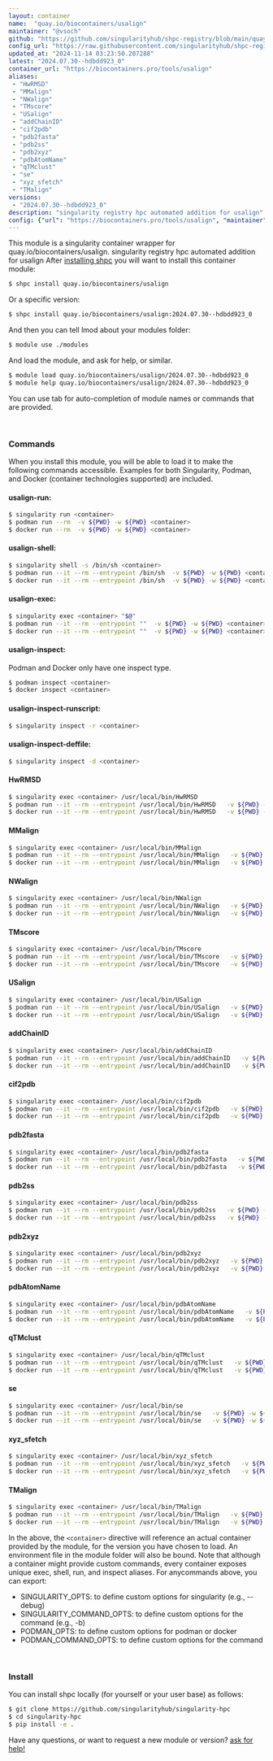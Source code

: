 ```yaml
---
layout: container
name:  "quay.io/biocontainers/usalign"
maintainer: "@vsoch"
github: "https://github.com/singularityhub/shpc-registry/blob/main/quay.io/biocontainers/usalign/container.yaml"
config_url: "https://raw.githubusercontent.com/singularityhub/shpc-registry/main/quay.io/biocontainers/usalign/container.yaml"
updated_at: "2024-11-14 03:23:50.207288"
latest: "2024.07.30--hdbdd923_0"
container_url: "https://biocontainers.pro/tools/usalign"
aliases:
 - "HwRMSD"
 - "MMalign"
 - "NWalign"
 - "TMscore"
 - "USalign"
 - "addChainID"
 - "cif2pdb"
 - "pdb2fasta"
 - "pdb2ss"
 - "pdb2xyz"
 - "pdbAtomName"
 - "qTMclust"
 - "se"
 - "xyz_sfetch"
 - "TMalign"
versions:
 - "2024.07.30--hdbdd923_0"
description: "singularity registry hpc automated addition for usalign"
config: {"url": "https://biocontainers.pro/tools/usalign", "maintainer": "@vsoch", "description": "singularity registry hpc automated addition for usalign", "latest": {"2024.07.30--hdbdd923_0": "sha256:90044c7a56a01255d5ae2ef66833ff28c3916acff2ddbfe3c8ae02b8af6787f9"}, "tags": {"2024.07.30--hdbdd923_0": "sha256:90044c7a56a01255d5ae2ef66833ff28c3916acff2ddbfe3c8ae02b8af6787f9"}, "docker": "quay.io/biocontainers/usalign", "aliases": {"HwRMSD": "/usr/local/bin/HwRMSD", "MMalign": "/usr/local/bin/MMalign", "NWalign": "/usr/local/bin/NWalign", "TMscore": "/usr/local/bin/TMscore", "USalign": "/usr/local/bin/USalign", "addChainID": "/usr/local/bin/addChainID", "cif2pdb": "/usr/local/bin/cif2pdb", "pdb2fasta": "/usr/local/bin/pdb2fasta", "pdb2ss": "/usr/local/bin/pdb2ss", "pdb2xyz": "/usr/local/bin/pdb2xyz", "pdbAtomName": "/usr/local/bin/pdbAtomName", "qTMclust": "/usr/local/bin/qTMclust", "se": "/usr/local/bin/se", "xyz_sfetch": "/usr/local/bin/xyz_sfetch", "TMalign": "/usr/local/bin/TMalign"}}
---
```


This module is a singularity container wrapper for quay.io/biocontainers/usalign.
singularity registry hpc automated addition for usalign
After [installing shpc](#install) you will want to install this container module:


```bash
$ shpc install quay.io/biocontainers/usalign
```

Or a specific version:

```bash
$ shpc install quay.io/biocontainers/usalign:2024.07.30--hdbdd923_0
```

And then you can tell lmod about your modules folder:

```bash
$ module use ./modules
```

And load the module, and ask for help, or similar.

```bash
$ module load quay.io/biocontainers/usalign/2024.07.30--hdbdd923_0
$ module help quay.io/biocontainers/usalign/2024.07.30--hdbdd923_0
```

You can use tab for auto-completion of module names or commands that are provided.

<br>

### Commands

When you install this module, you will be able to load it to make the following commands accessible.
Examples for both Singularity, Podman, and Docker (container technologies supported) are included.

#### usalign-run:

```bash
$ singularity run <container>
$ podman run --rm  -v ${PWD} -w ${PWD} <container>
$ docker run --rm  -v ${PWD} -w ${PWD} <container>
```

#### usalign-shell:

```bash
$ singularity shell -s /bin/sh <container>
$ podman run --it --rm --entrypoint /bin/sh  -v ${PWD} -w ${PWD} <container>
$ docker run --it --rm --entrypoint /bin/sh  -v ${PWD} -w ${PWD} <container>
```

#### usalign-exec:

```bash
$ singularity exec <container> "$@"
$ podman run --it --rm --entrypoint ""  -v ${PWD} -w ${PWD} <container> "$@"
$ docker run --it --rm --entrypoint ""  -v ${PWD} -w ${PWD} <container> "$@"
```

#### usalign-inspect:

Podman and Docker only have one inspect type.

```bash
$ podman inspect <container>
$ docker inspect <container>
```

#### usalign-inspect-runscript:

```bash
$ singularity inspect -r <container>
```

#### usalign-inspect-deffile:

```bash
$ singularity inspect -d <container>
```


#### HwRMSD

```bash
$ singularity exec <container> /usr/local/bin/HwRMSD
$ podman run --it --rm --entrypoint /usr/local/bin/HwRMSD   -v ${PWD} -w ${PWD} <container> -c " $@"
$ docker run --it --rm --entrypoint /usr/local/bin/HwRMSD   -v ${PWD} -w ${PWD} <container> -c " $@"
```


#### MMalign

```bash
$ singularity exec <container> /usr/local/bin/MMalign
$ podman run --it --rm --entrypoint /usr/local/bin/MMalign   -v ${PWD} -w ${PWD} <container> -c " $@"
$ docker run --it --rm --entrypoint /usr/local/bin/MMalign   -v ${PWD} -w ${PWD} <container> -c " $@"
```


#### NWalign

```bash
$ singularity exec <container> /usr/local/bin/NWalign
$ podman run --it --rm --entrypoint /usr/local/bin/NWalign   -v ${PWD} -w ${PWD} <container> -c " $@"
$ docker run --it --rm --entrypoint /usr/local/bin/NWalign   -v ${PWD} -w ${PWD} <container> -c " $@"
```


#### TMscore

```bash
$ singularity exec <container> /usr/local/bin/TMscore
$ podman run --it --rm --entrypoint /usr/local/bin/TMscore   -v ${PWD} -w ${PWD} <container> -c " $@"
$ docker run --it --rm --entrypoint /usr/local/bin/TMscore   -v ${PWD} -w ${PWD} <container> -c " $@"
```


#### USalign

```bash
$ singularity exec <container> /usr/local/bin/USalign
$ podman run --it --rm --entrypoint /usr/local/bin/USalign   -v ${PWD} -w ${PWD} <container> -c " $@"
$ docker run --it --rm --entrypoint /usr/local/bin/USalign   -v ${PWD} -w ${PWD} <container> -c " $@"
```


#### addChainID

```bash
$ singularity exec <container> /usr/local/bin/addChainID
$ podman run --it --rm --entrypoint /usr/local/bin/addChainID   -v ${PWD} -w ${PWD} <container> -c " $@"
$ docker run --it --rm --entrypoint /usr/local/bin/addChainID   -v ${PWD} -w ${PWD} <container> -c " $@"
```


#### cif2pdb

```bash
$ singularity exec <container> /usr/local/bin/cif2pdb
$ podman run --it --rm --entrypoint /usr/local/bin/cif2pdb   -v ${PWD} -w ${PWD} <container> -c " $@"
$ docker run --it --rm --entrypoint /usr/local/bin/cif2pdb   -v ${PWD} -w ${PWD} <container> -c " $@"
```


#### pdb2fasta

```bash
$ singularity exec <container> /usr/local/bin/pdb2fasta
$ podman run --it --rm --entrypoint /usr/local/bin/pdb2fasta   -v ${PWD} -w ${PWD} <container> -c " $@"
$ docker run --it --rm --entrypoint /usr/local/bin/pdb2fasta   -v ${PWD} -w ${PWD} <container> -c " $@"
```


#### pdb2ss

```bash
$ singularity exec <container> /usr/local/bin/pdb2ss
$ podman run --it --rm --entrypoint /usr/local/bin/pdb2ss   -v ${PWD} -w ${PWD} <container> -c " $@"
$ docker run --it --rm --entrypoint /usr/local/bin/pdb2ss   -v ${PWD} -w ${PWD} <container> -c " $@"
```


#### pdb2xyz

```bash
$ singularity exec <container> /usr/local/bin/pdb2xyz
$ podman run --it --rm --entrypoint /usr/local/bin/pdb2xyz   -v ${PWD} -w ${PWD} <container> -c " $@"
$ docker run --it --rm --entrypoint /usr/local/bin/pdb2xyz   -v ${PWD} -w ${PWD} <container> -c " $@"
```


#### pdbAtomName

```bash
$ singularity exec <container> /usr/local/bin/pdbAtomName
$ podman run --it --rm --entrypoint /usr/local/bin/pdbAtomName   -v ${PWD} -w ${PWD} <container> -c " $@"
$ docker run --it --rm --entrypoint /usr/local/bin/pdbAtomName   -v ${PWD} -w ${PWD} <container> -c " $@"
```


#### qTMclust

```bash
$ singularity exec <container> /usr/local/bin/qTMclust
$ podman run --it --rm --entrypoint /usr/local/bin/qTMclust   -v ${PWD} -w ${PWD} <container> -c " $@"
$ docker run --it --rm --entrypoint /usr/local/bin/qTMclust   -v ${PWD} -w ${PWD} <container> -c " $@"
```


#### se

```bash
$ singularity exec <container> /usr/local/bin/se
$ podman run --it --rm --entrypoint /usr/local/bin/se   -v ${PWD} -w ${PWD} <container> -c " $@"
$ docker run --it --rm --entrypoint /usr/local/bin/se   -v ${PWD} -w ${PWD} <container> -c " $@"
```


#### xyz_sfetch

```bash
$ singularity exec <container> /usr/local/bin/xyz_sfetch
$ podman run --it --rm --entrypoint /usr/local/bin/xyz_sfetch   -v ${PWD} -w ${PWD} <container> -c " $@"
$ docker run --it --rm --entrypoint /usr/local/bin/xyz_sfetch   -v ${PWD} -w ${PWD} <container> -c " $@"
```


#### TMalign

```bash
$ singularity exec <container> /usr/local/bin/TMalign
$ podman run --it --rm --entrypoint /usr/local/bin/TMalign   -v ${PWD} -w ${PWD} <container> -c " $@"
$ docker run --it --rm --entrypoint /usr/local/bin/TMalign   -v ${PWD} -w ${PWD} <container> -c " $@"
```



In the above, the `<container>` directive will reference an actual container provided
by the module, for the version you have chosen to load. An environment file in the
module folder will also be bound. Note that although a container
might provide custom commands, every container exposes unique exec, shell, run, and
inspect aliases. For anycommands above, you can export:

 - SINGULARITY_OPTS: to define custom options for singularity (e.g., --debug)
 - SINGULARITY_COMMAND_OPTS: to define custom options for the command (e.g., -b)
 - PODMAN_OPTS: to define custom options for podman or docker
 - PODMAN_COMMAND_OPTS: to define custom options for the command

<br>

### Install

You can install shpc locally (for yourself or your user base) as follows:

```bash
$ git clone https://github.com/singularityhub/singularity-hpc
$ cd singularity-hpc
$ pip install -e .
```

Have any questions, or want to request a new module or version? [ask for help!](https://github.com/singularityhub/singularity-hpc/issues)